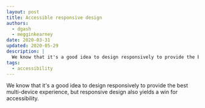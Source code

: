 ```yaml
---
layout: post
title: Accessible responsive design
authors:
  - dgash
  - megginkearney
date: 2020-03-31
updated: 2020-05-29
description: |
  We know that it's a good idea to design responsively to provide the best multi-device experience, but responsive design also yields a win for accessibility.
tags:
  - accessibility
---
```


We know that it's a good idea to design responsively to provide the best multi-device experience,
but responsive design also yields a win for accessibility.
